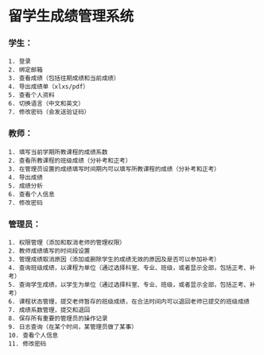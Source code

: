 # 留学生成绩管理系统

### 学生：

 	1. 登录
 	2. 绑定邮箱
 	3. 查看成绩（包括往期成绩和当前成绩）
 	4. 导出成绩单（xlxs/pdf）
 	5. 查看个人资料
 	6. 切换语言（中文和英文）
 	7. 修改密码（会发送验证码）

### 教师：

	1. 填写当前学期所教课程的成绩系数
 	2. 查看所教课程的班级成绩（分补考和正考）
 	3. 在管理员设置的成绩填写时间期内可以填写所教课程的成绩（分补考和正考）
 	4. 导出成绩
 	5. 成绩分析
 	6. 查看个人信息
 	7. 修改密码

### 管理员：

	1. 权限管理（添加和取消老师的管理权限）
 	2. 教师成绩填写的时间段设置
 	3. 管理成绩取消原因（添加或删除学生的成绩无效的原因及是否可以参加补考）
 	4. 查询班级成绩，以课程为单位（通过选择科室、专业、班级，或者显示全部，包括正考、补考）
 	5. 查询学生成绩，以学生为单位（通过选择科室、专业、班级，或者显示全部，包括正考、补考）
 	6. 课程状态管理，提交老师暂存的班级成绩，在合法时间内可以退回老师已提交的班级成绩
 	7. 成绩系数管理，提交和退回
 	8. 保存所有重要的管理员的操作记录
 	9. 日志查询（在某个时间，某管理员做了某事）
 	10. 查看个人信息
 	11. 修改密码